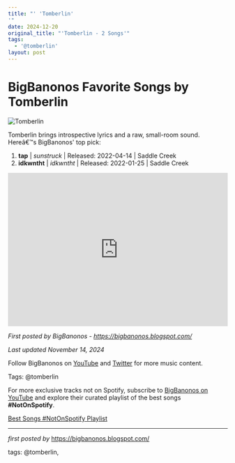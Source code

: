 ```yaml
---
title: "' 'Tomberlin'
'"
date: 2024-12-20
original_title: "'Tomberlin - 2 Songs'"
tags:
  - '@tomberlin'
layout: post
---
```

<h1>BigBanonos Favorite Songs by Tomberlin</h1>
<img src="https://media.npr.org/assets/img/2022/04/26/tomberlin---2---by-michelle-yoon_wide-4feedfc7ecd922b74080fa5dea0205f953c4a328.jpg?s=1100&c=85&f=jpeg" alt="Tomberlin"> <p>Tomberlin brings introspective lyrics and a raw, small-room sound. Hereâ€™s BigBanonos' top pick:</p> <ol> <li><strong>tap</strong> | <em>sunstruck</em> | Released: 2022-04-14 | Saddle Creek</li> <li><strong>idkwntht</strong> | <em>idkwntht</em> | Released: 2022-01-25 | Saddle Creek</li>
</ol> <div> <iframe src="https://open.spotify.com/embed/playlist/07Ed8Z8KAAl5rfkrCcUIkf?utm_source=generator" width="100%" height="352" frameborder="0" allowfullscreen="" allow="autoplay; clipboard-write; encrypted-media; fullscreen; picture-in-picture" loading="lazy"></iframe>
</div> <p><em>First posted by BigBanonos - <a href="https://bigbanonos.blogspot.com/">https://bigbanonos.blogspot.com/</a></em></p>
<p><em>Last updated November 14, 2024</em></p>
<p>Follow BigBanonos on <a href="https://www.youtube.com/@BigBanonos">YouTube</a> and <a href="https://x.com/bigbanonos">Twitter</a> for more music content.</p>
<p>Tags: @tomberlin</p>


<!--Subscribe and Playlist Links-->
<div>
    <p>For more exclusive tracks not on Spotify, subscribe to <a href="https://www.youtube.com/@BigBanonos" target="_blank">BigBanonos on YouTube</a> and explore their curated playlist of the best songs <strong>#NotOnSpotify</strong>.</p>
    <p><a href="https://www.youtube.com/playlist?list=PLtuNtuTatqI0kFahUCbtbfenC_ET5O_tr" target="_blank">Best Songs #NotOnSpotify Playlist<br /></a></p></div>

<hr />

<p><em>first posted by</em> <a href="https://bigbanonos.blogspot.com/" rel="noopener" target="_new">https://bigbanonos.blogspot.com/</a></p>

<p>tags: @tomberlin,</p>

